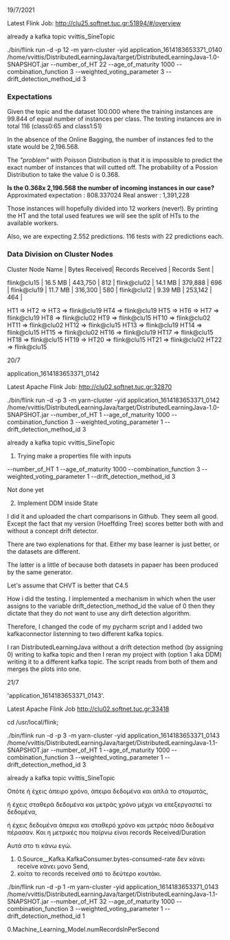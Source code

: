 19/7/2021

Latest Flink Job: http://clu25.softnet.tuc.gr:51894/#/overview

already a kafka topic vvittis_SineTopic

./bin/flink run -d -p 12 -m yarn-cluster -yid application_1614183653371_0140 /home/vvittis/DistributedLearningJava/target/DistributedLearningJava-1.0-SNAPSHOT.jar --number_of_HT 22  --age_of_maturity 1000 --combination_function 3 --weighted_voting_parameter 3 --drift_detection_method_id 3



### Expectations 

Given the topic and the dataset 100.000 where the training instances are 99.844 of equal number of instances per class.
The testing instances are in total 116 (class0:65 and class1:51)

In the absence of the Online Bagging, the number of instances fed to the state would be 2,196.568.

The _"problem"_ with Poisson Distribution is that it is impossible to predict the exact number of instances that will cutted off. The probability of a Possion Distribution to take the value 0 is 0.368. 

**Is the 0.368x 2,196.568 the number of incoming instances in our case?**
Approximated expectation : 808.337024
Real answer              : 1,391,228 

Those instances will hopefully divided into 12 workers (never!). By printing the HT and the total used features we will see the split of HTs to the available workers.

Also, we are expecting 2.552 predictions. 116 tests with 22 predictions each.

### Data Division on Cluster Nodes



Cluster Node Name 	| Bytes Received| Records Received | Records Sent |

flink@clu15       	| 	   	16.5 MB |    	   443,750 |          812 |
flink@clu02		  	| 	   	14.1 MB | 		   379,888 | 		  696 |
flink@clu19 	  	| 		11.7 MB |	       316,300 |		  580 | 
flink@clu12		  	| 		9.39 MB |	       253,142 | 	      464 |

HT1  =>
HT2  =>
HT3  => flink@clu19
HT4  =>  flink@clu19
HT5  =>
HT6  =>
HT7  => flink@clu19
HT8  => flink@clu02
HT9  => flink@clu15
HT10 => flink@clu02
HT11 => flink@clu02
HT12 => flink@clu15
HT13 => flink@clu19
HT14 => flink@clu15
HT15 => flink@clu02
HT16 => flink@clu19
HT17 => flink@clu15
HT18 => flink@clu15
HT19 =>
HT20 => flink@clu15
HT21 => flink@clu02
HT22 => flink@clu15


20/7

application_1614183653371_0142

Latest Apache Flink Job: http://clu02.softnet.tuc.gr:32870

./bin/flink run -d -p 3 -m yarn-cluster -yid application_1614183653371_0142 /home/vvittis/DistributedLearningJava/target/DistributedLearningJava-1.0-SNAPSHOT.jar --number_of_HT 1 --age_of_maturity 1000 --combination_function 3 --weighted_voting_parameter 1 --drift_detection_method_id 3

already a kafka topic vvittis_SineTopic

1) Trying make a properties file with inputs 

--number_of_HT 1 --age_of_maturity 1000 --combination_function 3 --weighted_voting_parameter 1 --drift_detection_method_id 3

Not done yet


2) Implement DDM inside State

I did it and uploaded the chart comparisons in Github.
They seem all good. Except the fact that my version (Hoeffding Tree) scores better both with and without a concept drift detector. 

There are two explenations for that. Either my base learner is just better, or the datasets are different.

The latter is a little of because both datasets in papaer has been produced by the same generator.

Let's assume that CHVT is better that C4.5


How i did the testing. I implemented a mechanism in which when the user assigns to the variable drift_detection_method_id the value of 0 then they dictate that they do not want to use any dirft detection algorithm.

Therefore, I changed the code of my pycharm script and I added two kafkaconnector listenning to two different kafka topics.

I ran DistributedLearningJava without a drift detection method (by assigning 0) writing to kafka topic and then I reran my project with (option 1  aka DDM) writing it to a different kafka topic. The script reads from both of them and merges the plots into one.

21/7


'application_1614183653371_0143'.

Latest Apache Flink Job http://clu02.softnet.tuc.gr:33418

cd /usr/local/flink;

./bin/flink run -d -p 3 -m yarn-cluster -yid application_1614183653371_0143 /home/vvittis/DistributedLearningJava/target/DistributedLearningJava-1.1-SNAPSHOT.jar --number_of_HT 1 --age_of_maturity 1000 --combination_function 3 --weighted_voting_parameter 1 --drift_detection_method_id 3

already a kafka topic vvittis_SineTopic



Οπότε ή έχεις άπειρο χρόνο, άπειρα δεδομένα και απλά το σταματάς, 

ή έχεις σταθερά δεδομένα και μετράς χρόνο μέχρι να επεξεργαστεί τα δεδομένα,

 ή έχεις δεδομένα άπερια και σταθερό χρόνο και μετράς πόσο δεδομένα πέρασαν. Και η μετρικές που παίρνω είναι records Received/Duration

Αυτά στο τι κάνω εγώ. 

1.  0.Source__Kafka.KafkaConsumer.bytes-consumed-rate δεν κάνει receive κάνει μονο Send, 
2. κοίτα το records received από το δεύτερο κουτάκι. 



./bin/flink run -d -p 1 -m yarn-cluster -yid application_1614183653371_0143 /home/vvittis/DistributedLearningJava/target/DistributedLearningJava-1.1-SNAPSHOT.jar --number_of_HT 32 --age_of_maturity 1000 --combination_function 3 --weighted_voting_parameter 1 --drift_detection_method_id 1



0.Machine_Learning_Model.numRecordsInPerSecond